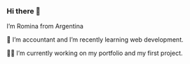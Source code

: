 ### Hi there 👋
I’m Romina 
from Argentina

🌱 I’m accountant and I’m recently learning web development.

👩‍💻 I’m currently working on my portfolio and my first project. 



<!--
**rochancalay/rochancalay** is a ✨ _special_ ✨ repository because its `README.md` (this file) appears on your GitHub profile.

Here are some ideas to get you started:

- 🔭 I’m currently working on ...
- 🌱 I’m currently learning ...
- 👯 I’m looking to collaborate on ...
- 🤔 I’m looking for help with ...
- 💬 Ask me about ...
- 📫 How to reach me: ...
- 😄 Pronouns: ...
- ⚡ Fun fact: ...
-->
